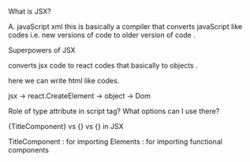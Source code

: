 What is JSX?

A. javaScript xml 
  this is basically a compiler  that converts  javaScript like codes i.e. new versions of code to  older version of code . 


Superpowers of JSX

converts jsx code to react codes that basically to objects .

here we can write html like codes.

jsx -> react.CreateElement -> object -> Dom



Role of type attribute in script tag? What options can I use there?



{TitleComponent} vs {<TitleComponent/>} vs {<TitleComponent></TitleComponent>} in JSX

TitleComponent : for importing Elements 
<TitleComponent/> : for importing functional components